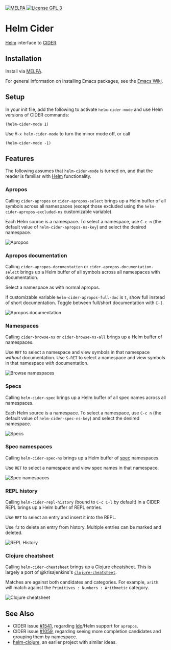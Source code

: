[![MELPA](https://melpa.org/packages/helm-cider-badge.svg)](https://melpa.org/#/helm-cider)
[![License GPL 3][badge-license]](http://www.gnu.org/licenses/gpl-3.0.txt)

# Helm Cider

[Helm](https://github.com/emacs-helm/helm) interface to [CIDER](https://github.com/clojure-emacs/cider).

## Installation

Install via [MELPA](https://melpa.org/#/).

For general information on installing Emacs packages, see the [Emacs Wiki](https://www.emacswiki.org/emacs/InstallingPackages).

## Setup

In your init file, add the following to activate `helm-cider-mode` and use Helm versions of CIDER commands:

```emacs-lisp
(helm-cider-mode 1)
```

Use `M-x helm-cider-mode` to turn the minor mode off, or call

```emacs-lisp
(helm-cider-mode -1)
```

## Features

The following assumes that `helm-cider-mode` is turned on, and that the reader is familiar with [Helm](https://github.com/emacs-helm/helm) functionality.

### Apropos

Calling `cider-apropos` or `cider-apropos-select` brings up a Helm buffer of all symbols across all namespaces (except those excluded using the `helm-cider-apropos-excluded-ns` customizable variable).

Each Helm source is a namespace. To select a namespace, use `C-c n` (the default value of `helm-cider-apropos-ns-key`) and select the desired namespace.

![Apropos](./doc/apropos.png)

### Apropos documentation

Calling `cider-apropos-documentation` or `cider-apropos-documentation-select` brings up a Helm buffer of all symbols across all namespaces with documentation.

Select a namespace as with normal apropos.

If customizable variable `helm-cider-apropos-full-doc` is `t`, show full instead of short documentation. Toggle between full/short documentation with `C-]`.

![Apropos documentation](./doc/apropos-documentation.png)

### Namespaces

Calling `cider-browse-ns` or `cider-browse-ns-all` brings up a Helm buffer of namespaces.

Use `RET` to select a namespace and view symbols in that namespace *without* documentation. Use `S-RET` to select a namespace and view symbols in that namespace *with* documentation.

![Browse namespaces](./doc/browse-ns.png)

### Specs

Calling `helm-cider-spec` brings up a Helm buffer of all spec names across all namespaces.

Each Helm source is a namespace. To select a namespace, use `C-c n` (the default value of `helm-cider-spec-ns-key`) and select the desired namespace.

![Specs](./doc/specs.png)

### Spec namespaces

Calling `helm-cider-spec-ns` brings up a Helm buffer of [spec](https://clojure.org/about/spec) namespaces.

Use `RET` to select a namespace and view spec names in that namespace.

![Spec namespaces](./doc/spec-ns.png)

### REPL history

Calling `helm-cider-repl-history` (bound to `C-c C-l` by default) in a CIDER REPL brings up a Helm buffer of REPL entries.

Use `RET` to select an entry and insert it into the REPL.

Use `f2` to delete an entry from history. Multiple entries can be marked and deleted.

![REPL History](./doc/repl-history.png)

### Clojure cheatsheet

Calling `helm-cider-cheatsheet` brings up a Clojure cheatsheet. This is largely a port of @krisajenkins's [`clojure-cheatsheet`](https://github.com/clojure-emacs/clojure-cheatsheet).

Matches are against both candidates and categories. For example, `arith` will match against the `Primitives : Numbers : Arithmetic` category.

![Clojure cheatsheet](./doc/cheatsheet.png)

## See Also

- CIDER issue [#1541](https://github.com/clojure-emacs/cider/issues/1541), regarding [Ido](https://www.gnu.org/software/emacs/manual/html_mono/ido.html)/Helm support for `apropos`.
- CIDER issue [#1059](https://github.com/clojure-emacs/cider/issues/1059), regarding seeing more completion candidates and grouping them by namespace.
- [helm-clojure](https://github.com/prepor/helm-clojure), an earlier project with similar ideas.

[badge-license]: https://img.shields.io/badge/license-GPLv3-blue.svg
